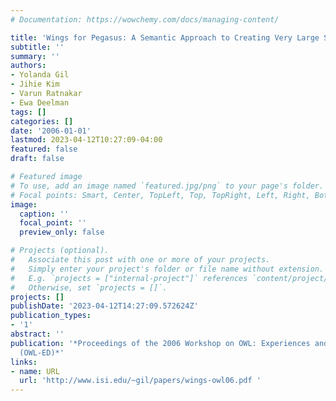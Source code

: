 ```yaml
---
# Documentation: https://wowchemy.com/docs/managing-content/

title: 'Wings for Pegasus: A Semantic Approach to Creating Very Large Scientific Workflows'
subtitle: ''
summary: ''
authors:
- Yolanda Gil
- Jihie Kim
- Varun Ratnakar
- Ewa Deelman
tags: []
categories: []
date: '2006-01-01'
lastmod: 2023-04-12T10:27:09-04:00
featured: false
draft: false

# Featured image
# To use, add an image named `featured.jpg/png` to your page's folder.
# Focal points: Smart, Center, TopLeft, Top, TopRight, Left, Right, BottomLeft, Bottom, BottomRight.
image:
  caption: ''
  focal_point: ''
  preview_only: false

# Projects (optional).
#   Associate this post with one or more of your projects.
#   Simply enter your project's folder or file name without extension.
#   E.g. `projects = ["internal-project"]` references `content/project/deep-learning/index.md`.
#   Otherwise, set `projects = []`.
projects: []
publishDate: '2023-04-12T14:27:09.572624Z'
publication_types:
- '1'
abstract: ''
publication: '*Proceedings of the 2006 Workshop on OWL: Experiences and Directions
  (OWL-ED)*'
links:
- name: URL
  url: 'http://www.isi.edu/~gil/papers/wings-owl06.pdf '
---
```

